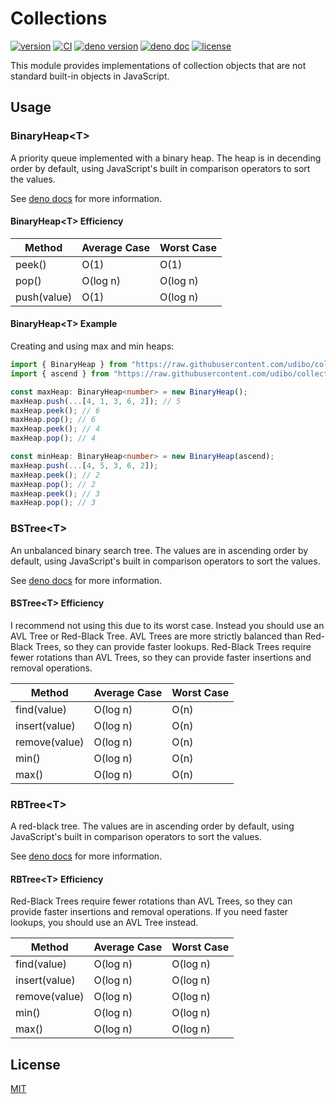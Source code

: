 # Collections

[![version](https://img.shields.io/badge/release-v0.2.0-success)](https://github.com/udibo/collections/tree/v0.2.0)
[![CI](https://github.com/udibo/collections/workflows/CI/badge.svg)](https://github.com/udibo/collections/actions?query=workflow%3ACI)
[![deno version](https://img.shields.io/badge/deno-v1.1.2-success)](https://github.com/denoland/deno/tree/v1.1.2)
[![deno doc](https://doc.deno.land/badge.svg)](https://doc.deno.land/https/raw.githubusercontent.com/udibo/collections/v0.2.0/mod.ts)
[![license](https://img.shields.io/github/license/udibo/collections)](https://github.com/udibo/collections/blob/master/LICENSE)

This module provides implementations of collection objects that are not standard built-in objects in JavaScript.

## Usage

### BinaryHeap<T\>

A priority queue implemented with a binary heap. The heap is in decending order by default,
using JavaScript's built in comparison operators to sort the values.

See [deno docs](https://doc.deno.land/https/raw.githubusercontent.com/udibo/collections/v0.2.0/mod.ts#BinaryHeap) for more information.

#### BinaryHeap<T\> Efficiency

| Method | Average Case | Worst Case |
|---|---|---|
| peek() | O(1) | O(1) |
| pop() | O(log n) | O(log n) |
| push(value) | O(1) | O(log n) |

#### BinaryHeap<T\> Example

Creating and using max and min heaps:

```ts
import { BinaryHeap } from "https://raw.githubusercontent.com/udibo/collections/v0.2.0/binary_heap.ts";
import { ascend } from "https://raw.githubusercontent.com/udibo/collections/v0.2.0/comparators.ts";

const maxHeap: BinaryHeap<number> = new BinaryHeap();
maxHeap.push(...[4, 1, 3, 6, 2]); // 5
maxHeap.peek(); // 6
maxHeap.pop(); // 6
maxHeap.peek(); // 4
maxHeap.pop(); // 4

const minHeap: BinaryHeap<number> = new BinaryHeap(ascend);
maxHeap.push(...[4, 5, 3, 6, 2]);
maxHeap.peek(); // 2
maxHeap.pop(); // 2
maxHeap.peek(); // 3
maxHeap.pop(); // 3
```

### BSTree<T\>

An unbalanced binary search tree. The values are in ascending order by default,
using JavaScript's built in comparison operators to sort the values.

See [deno docs](https://doc.deno.land/https/raw.githubusercontent.com/udibo/collections/v0.2.0/mod.ts#BSTree) for more information.

#### BSTree<T\> Efficiency

I recommend not using this due to its worst case. Instead you should use an AVL Tree or Red-Black Tree.
AVL Trees are more strictly balanced than Red-Black Trees, so they can provide faster lookups.
Red-Black Trees require fewer rotations than AVL Trees, so they can provide faster insertions and removal operations.

| Method | Average Case | Worst Case |
|---|---|---|
| find(value) | O(log n) | O(n) |
| insert(value) | O(log n) | O(n) |
| remove(value) | O(log n) | O(n) |
| min() | O(log n) | O(n) |
| max() | O(log n) | O(n) |

### RBTree<T\>

A red-black tree. The values are in ascending order by default,
using JavaScript's built in comparison operators to sort the values.

See [deno docs](https://doc.deno.land/https/raw.githubusercontent.com/udibo/collections/v0.2.0/mod.ts#RBTree) for more information.

#### RBTree<T\> Efficiency

Red-Black Trees require fewer rotations than AVL Trees,
so they can provide faster insertions and removal operations.
If you need faster lookups, you should use an AVL Tree instead.

| Method | Average Case | Worst Case |
|---|---|---|
| find(value) | O(log n) | O(log n) |
| insert(value) | O(log n) | O(log n) |
| remove(value) | O(log n) | O(log n) |
| min() | O(log n) | O(log n) |
| max() | O(log n) | O(log n) |

## License

[MIT](LICENSE)
